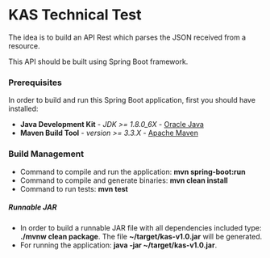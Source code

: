 # KAS Technical Test
The idea is to build an API Rest which parses the JSON received 
from a resource. 

This API should be built using Spring Boot framework.

### Prerequisites
In order to build and run this Spring Boot application, 
first you should have installed:
* **Java Development Kit** - *JDK >= 1.8.0_6X* - 
[Oracle Java](https://www.oracle.com/technetwork/java/javase/downloads/index.html)
* **Maven Build Tool** - *version >= 3.3.X* - 
[Apache Maven](https://maven.apache.org/download.cgi)

### Build Management
* Command to compile and run the application: **mvn spring-boot:run**
* Command to compile and generate binaries: **mvn clean install**
* Command to run tests: **mvn test**

##### Runnable JAR
* In order to build a runnable JAR file with all dependencies included 
type: **\./mvnw clean package**. The file **~/target/kas-v1.0.jar** will 
be generated.
* For running the application: **java -jar ~/target/kas-v1.0.jar**. 